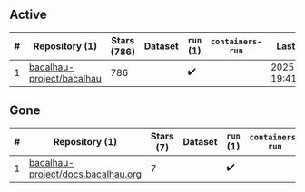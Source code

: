 ## Active
| # | Repository (1) | Stars (786) | Dataset | `run` (1) | `containers-run` | Last Modified |
| --- | --- | --- | --- | --- | --- | --- |
| 1 | [bacalhau-project/bacalhau](https://github.com/bacalhau-project/bacalhau) | 786 |  | :heavy_check_mark: |  | 2025-04-18 19:41:09+00:00 |

## Gone
| # | Repository (1) | Stars (7) | Dataset | `run` (1) | `containers-run` | Last Modified |
| --- | --- | --- | --- | --- | --- | --- |
| 1 | [bacalhau-project/docs.bacalhau.org](https://github.com/bacalhau-project/docs.bacalhau.org) | 7 |  | :heavy_check_mark: |  | 2023-12-13 22:32:16+00:00 |
